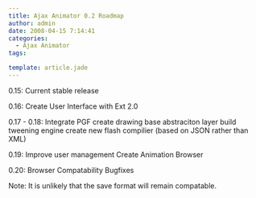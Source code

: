 ```yaml
---
title: Ajax Animator 0.2 Roadmap
author: admin
date: 2008-04-15 7:14:41
categories:
  - Ajax Animator
tags: 

template: article.jade
---
```


0.15:
Current stable release

0.16:
Create User Interface with Ext 2.0

0.17 - 0.18:
Integrate PGF
create drawing base abstraciton layer
build tweening engine
create new flash compilier (based on JSON rather than XML)

0.19:
Improve user management
Create Animation Browser

0.20:
Browser Compatability
Bugfixes

Note: It is unlikely that the save format will remain compatable.
